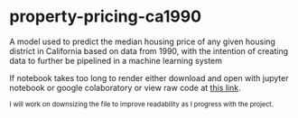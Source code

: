 # property-pricing-ca1990
A model used to predict the median housing price of any given housing district in California based on data from 1990, with the intention of creating data to further be pipelined in a machine learning system

If notebook takes too long to render either download and open with jupyter notebook or google colaboratory or view raw code at [this link](https://raw.githubusercontent.com/shahbajsingh/property-pricing-ca1990/main/cali-housing-price-model.ipynb).

<sub>I will work on downsizing the file to improve readability as I progress with the project.</sub>
